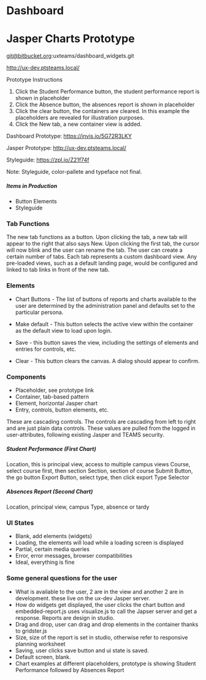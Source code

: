 # Dashboard

# Jasper Charts Prototype

git@bitbucket.org:uxteams/dashboard_widgets.git

http://ux-dev.ptsteams.local/

Prototype Instructions

1. Click the Student Performance button, the student performance report is shown in placeholder
2. Click the Absence button, the absences report is shown in placeholder
3. Click the clear button, the containers are cleared. In this example the placeholders are revealed for illustration purposes.
4. Click the New tab, a new container view is added.

Dashboard Prototype: https://invis.io/5G72R3LKY

Jasper Prototype: http://ux-dev.ptsteams.local/

Styleguide: https://zpl.io/Z21f74f

Note: Styleguide, color-pallete and typeface not final.

##### Items in Production

- Button Elements
- Styleguide

### Tab Functions
The new tab functions as a button. Upon clicking the tab, a new tab will appear to the right that also says New. Upon clicking the first tab, the cursor will now blink and the user can rename the tab. The user can create a certain number of tabs. Each tab represents a custom dashboard view. Any pre-loaded views, such as a default landing page, would be configured and linked to tab links in front of the new tab.

### Elements

- Chart Buttons - The list of buttons of reports and charts available to the user are determined by the administration panel and defaults set to the particular persona.

- Make default - This button selects the active view within the container as the default view to load upon login.

- Save - this button saves the view, including the settings of elements and entries for controls, etc.

- Clear - This button clears the canvas. A dialog should appear to confirm.

### Components

- Placeholder, see prototype link
- Container, tab-based pattern
- Element, horizontal Jasper chart
- Entry, controls, button elements, etc.

These are cascading controls. The controls are cascading from left to right and are just plain data controls. These values are pulled from the logged in user-attributes, following existing Jasper and TEAMS security.

##### Student Performance (First Chart)
Location, this is principal view, access to multiple campus views
Course, select course first, then section
Section, section of course
Submit Button, the go button
Export Button, select type, then click export
Type Selector

##### Absences Report (Second Chart)
Location, principal view, campus
Type, absence or tardy


### UI States

- Blank, add elements (widgets)
- Loading, the elements will load while a loading screen is displayed
- Partial, certain media queries
- Error, error messages, browser compatibilities
- Ideal, everything is fine

### Some general questions for the user
- What is available to the user, 2 are in the view and another 2 are in development. these live on the ux-dev Jasper server.
- How do widgets get displayed, the user clicks the chart button and embedded-report.js uses visualize.js to call the Japser server and get a response. Reports are design in studio.
- Drag and drop, user can drag and drop elements in the container thanks to gridster.js
- Size, size of the report is set in studio, otherwise refer to responsive planning worksheet
- Saving, user clicks save button and ui state is saved.
- Default screen, blank.
- Chart examples at different placeholders, prototype is showing Student Performance followed by Absences Report
